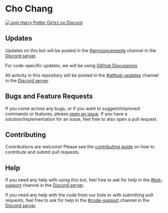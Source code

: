 # Cho Chang

[![Join Harry Potter Girlzz on Discord](https://discord.com/api/guilds/975732730845339648/widget.png?style=banner2)](https://discord.gg/QrsUxMPcSu)

## Updates

Updates on this bot will be posted in the [#announcements](https://discord.com/channels/975732730845339648/976070731735650355) channel in the [Discord server](https://discord.gg/QrsUxMPcSu).

For code-specific updates, we will be using [GitHub Discussions](https://github.com/HarryPotterGirlzz/Cho-Chang/discussions).

All activity in this repository will be posted in the [#github-updates](https://discord.com/channels/975732730845339648/1009028758130409532) channel in the [Discord server](https://discord.gg/QrsUxMPcSu).

## Bugs and Feature Requests

If you come across any bugs, or if you want to suggest/improved commands or features, please [open an issue](https://github.com/HarryPotterGirlzz/Cho-Chang/issues/new/choose). If you have a solution/implementation for an issue, feel free to also open a pull request.

## Contributing

Contributions are welcome! Please see the [contributing guide](https://github.com/HarryPotterGirlzz/Cho-Chang/blob/main/.github/CONTRIBUTING.md) on how to contribute and submit pull requests.

## Help

If you need any help with using this bot, feel free to ask for help in the [#bot-support](https://discord.com/channels/975732730845339648/1006479566900056134) channel in the [Discord server](https://discord.gg/QrsUxMPcSu).

If you need any help with the code from our bots or with submitting pull requests, feel free to ask for help in the [#code-support](https://discord.com/channels/975732730845339648/1006479777387008041) channel in the [Discord server](https://discord.gg/QrsUxMPcSu).
